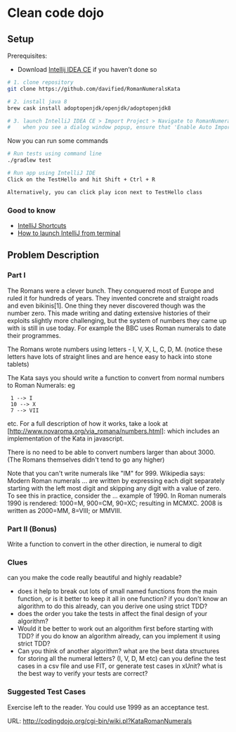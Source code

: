 # Clean code dojo

## Setup

Prerequisites:
- Download [Intellij IDEA CE](https://www.jetbrains.com/idea/download/index.html#section=mac) if you haven’t done so

```sh
# 1. clone repository
git clone https://github.com/davified/RomanNumeralsKata

# 2. install java 8
brew cask install adoptopenjdk/openjdk/adoptopenjdk8

# 3. launch IntelliJ IDEA CE > Import Project > Navigate to RomanNumeralsKata > Click build.gradle > Open
#    when you see a dialog window popup, ensure that 'Enable Auto Import' is checked 
```

Now you can run some commands

```sh
# Run tests using command line
./gradlew test

# Run app using IntelliJ IDE
Click on the TestHello and hit Shift + Ctrl + R

Alternatively, you can click play icon next to TestHello class
```

### Good to know
- [IntelliJ Shortcuts](https://resources.jetbrains.com/storage/products/intellij-idea/docs/IntelliJIDEA_ReferenceCard.pdf)
- [How to launch IntelliJ from terminal](https://stackoverflow.com/a/37180502/6525824)

## Problem Description

### Part I

The Romans were a clever bunch. They conquered most of Europe and ruled it for hundreds of years. They invented concrete and straight roads and even bikinis[1]. One thing they never discovered though was the number zero. This made writing and dating extensive histories of their exploits slightly more challenging, but the system of numbers they came up with is still in use today. For example the BBC uses Roman numerals to date their programmes.

The Romans wrote numbers using letters - I, V, X, L, C, D, M. (notice these letters have lots of straight lines and are hence easy to hack into stone tablets)

The Kata says you should write a function to convert from normal numbers to Roman Numerals: eg

     1 --> I
     10 --> X
     7 --> VII
etc.
For a full description of how it works, take a look at [http://www.novaroma.org/via_romana/numbers.html]: which includes an implementation of the Kata in javascript.

There is no need to be able to convert numbers larger than about 3000. (The Romans themselves didn't tend to go any higher)

Note that you can't write numerals like "IM" for 999. Wikipedia says: Modern Roman numerals ... are written by expressing each digit separately starting with the left most digit and skipping any digit with a value of zero. To see this in practice, consider the ... example of 1990. In Roman numerals 1990 is rendered: 1000=M, 900=CM, 90=XC; resulting in MCMXC. 2008 is written as 2000=MM, 8=VIII; or MMVIII.

### Part II (Bonus)

Write a function to convert in the other direction, ie numeral to digit

### Clues

can you make the code really beautiful and highly readable?
* does it help to break out lots of small named functions from the main function, or is it better to keep it all in one function?
if you don't know an algorithm to do this already, can you derive one using strict TDD?
* does the order you take the tests in affect the final design of your algorithm?
* Would it be better to work out an algorithm first before starting with TDD?
if you do know an algorithm already, can you implement it using strict TDD?
* Can you think of another algorithm?
what are the best data structures for storing all the numeral letters? (I, V, D, M etc)
can you define the test cases in a csv file and use FIT, or generate test cases in xUnit?
what is the best way to verify your tests are correct?

### Suggested Test Cases

Exercise left to the reader. You could use 1999 as an acceptance test.

URL: http://codingdojo.org/cgi-bin/wiki.pl?KataRomanNumerals